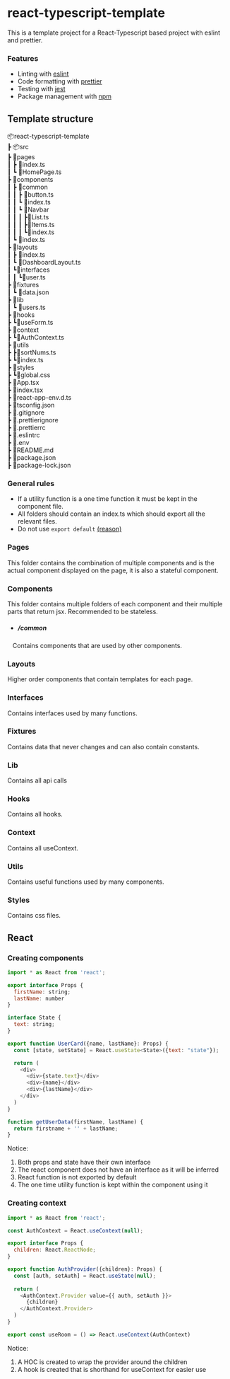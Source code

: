 # react-typescript-template
This is a template project for a React-Typescript based project with eslint and prettier. 

### Features
* Linting with [eslint](https://eslint.org/)
* Code formatting with [prettier](https://prettier.io/)
* Testing with [jest](https://jestjs.io/) 
* Package management with [npm](https://www.npmjs.com/)
## Template structure 
📦react-typescript-template
<br /> 
┣ 📦src
<br /> 
  ┣ 📂pages
  <br /> 
  ┃ ┣ 📜index.ts
  <br />
  ┃ ┗ 📜HomePage.ts
  <br /> 
  ┣ 📂components
  <br />
  ┃ ┣ 📂common
  <br />
  ┃ ┃ ┣ 📜button.ts
  <br />
  ┃ ┃ ┗ 📜index.ts
  <br />
  ┃ ┃ ┗ 📂Navbar
  <br />
  ┃ ┃ ┃ ┣📜List.ts
  <br />
  ┃ ┃ ┃ ┣📜Items.ts
  <br />
  ┃ ┃ ┃ ┗📜index.ts
  <br />
  ┃ ┗ 📜index.ts
  <br />
  ┣ 📂layouts
  <br />
  ┃ ┣ 📜index.ts
  <br />
  ┃ ┗ 📜DashboardLayout.ts
  <br />
  ┃ ┗📂interfaces
  <br />
  ┃  ┃ ┗📜user.ts
  <br />
  ┣ 📂fixtures
  <br />
  ┃ ┗ 📜data.json
  <br />
  ┣ 📂lib
  <br />
  ┃ ┗ 📜users.ts
  <br />
  ┣ 📂hooks
  <br />
  ┣ ┗📜useForm.ts
  <br />
  ┣ 📂context
  <br />
  ┣ ┗📜AuthContext.ts
  <br />
  ┣ 📂utils
  <br />
  ┣ ┣📜sortNums.ts
  <br />
  ┣ ┗📜index.ts
  <br />
  ┣ 📂styles
  <br />
  ┣ ┗📜global.css
  <br />
  ┣ 📜App.tsx
  <br />
  ┣ 📜index.tsx
  <br />
  ┣ 📜react-app-env.d.ts
  <br />
 ┣ 📜tsconfig.json
 <br />
 ┣ 📜.gitignore
 <br />
 ┣ 📜.prettierignore
 <br />
 ┣ 📜.prettierrc
 <br />
 ┣ 📜.eslintrc
 <br />
 ┣ 📜.env 
 <br />
 ┣ 📜README.md
 <br />
 ┣ 📜package.json
 <br />
 ┣ 📜package-lock.json
 <br />
### General rules 
* If a utility function is a one time function it must be kept in the component file. <br />
* All folders should contain an index.ts which should export all the relevant files. <br />
* Do not use ```export default``` [(reason)](https://basarat.gitbook.io/typescript/main-1/defaultisbad)
###   Pages 
This folder contains the combination of multiple components and is the actual component displayed on the page, it is also a stateful component.
### Components 
This folder contains multiple folders of each component and their multiple parts that return jsx.
Recommended to be stateless.
* ##### /common
&nbsp;&nbsp;&nbsp;Contains components that are used by other components.
### Layouts
Higher order components that contain templates for each page.
### Interfaces 
Contains interfaces used by many functions.
### Fixtures
Contains data that never changes and can also contain constants.
### Lib
Contains all api calls
### Hooks 
Contains all hooks.
### Context
Contains all useContext.
### Utils
Contains useful functions used by many components.
### Styles
Contains css files.
## React 
### Creating components
```javascript
import * as React from 'react';

export interface Props {
  firstName: string;
  lastName: number
}

interface State {
  text: string;
}

export function UserCard({name, lastName}: Props) {
  const [state, setState] = React.useState<State>({text: "state"});

  return (
    <div>
      <div>{state.text}</div>
      <div>{name}</div>
      <div>{lastName}</div>
    </div>
  )
}

function getUserData(firstName, lastName) {
  return firstname + '' + lastName;
}
```
Notice:
1. Both props and state have their own interface
2. The react component does not have an interface as it will be inferred
3. React function is not exported by default
4. The one time utility function is kept within the component using it  
### Creating context
```javascript
import * as React from 'react';

const AuthContext = React.useContext(null);

export interface Props {
  children: React.ReactNode;
}

export function AuthProvider({children}: Props) {
  const [auth, setAuth] = React.useState(null);
  
  return (
    <AuthContext.Provider value={{ auth, setAuth }}>
      {children}
    </AuthContext.Provider>
  )
}

export const useRoom = () => React.useContext(AuthContext)
```
Notice:
1. A HOC is created to wrap the provider around the children
2. A hook is created that is shorthand for useContext for easier use
